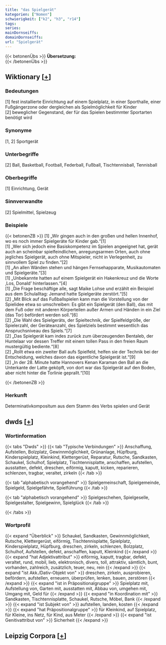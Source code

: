 ```yaml
---
title: "das Spielgerät"
kategorien: ["Nomen"]
schwierigkeit: ["k2", "h3", "r14"]
tags:
series:
mainDornseiffs:
domainDornseiffs:
url: "Spielgerät"
---
```


{{< betonenÜbs >}}
**Übersetzung:**  
{{< /betonenÜbs >}}

## Wiktionary [[+](https://de.wiktionary.org/wiki/Spielgerät)]

### Bedeutungen
[1] fest installierte Einrichtung auf einem Spielplatz, in einer Sporthalle, einer Fußgängerzone oder dergleichen als Spielmöglichkeit für Kinder  
[2] beweglicher Gegenstand, der für das Spielen bestimmter Sportarten benötigt wird  

### Synonyme
[1, 2] Sportgerät  

### Unterbegriffe
[2] Ball, Basketball, Football, Federball, Fußball, Tischtennisball, Tennisball  

### Oberbegriffe
[1] Einrichtung, Gerät  

### Sinnverwandte
[2] Spielmittel, Spielzeug  

### Beispiele
{{< betonenZB >}}
[1] „Wir gingen auch in den großen und hellen Innenhof, wo es noch immer Spielgeräte für Kinder gab.“[1]  
[1] „Wer sich jedoch eine Basiskompetenz im Spielen angeeignet hat, gerät auch an scheinbar spielfeindlichen, anregungsarmen Orten, auch ohne jegliches Spielgerät, auch ohne Mitspieler, nicht in Verlegenheit, zu sinnvollem Spiel zu finden.“[2]  
[1] „An allen Wänden stehen und hängen Fernsehapparate, Musikautomaten und Spielgeräte.“[3]  
[1] „Unbekannte hatten auf einem Spielgerät ein Hakenkreuz und die Worte ‚Los, Donald’ hinterlassen.“[4]  
[1] „Die Frage beschäftige alle, sagt Maike Lohse und erzählt ein Beispiel aus dem Schulalltag: Jemand hatte Spielgeräte zerstört.“[5]  
[2] „Mit Blick auf das Fußballspielen kann man die Vorstellung von der Spielidee etwa so umschreiben: Es gibt ein Spielgerät (den Ball), das mit dem Fuß oder mit anderen Körperteilen außer Armen und Händen in ein Ziel (das Tor) befördert werden soll.“[6]  
[2] „Die Wahl des Spielgeräts, der Spieltechnik, der Spielfeldgröße, der Spielerzahl, der Geräteanzahl, des Spielziels bestimmt wesentlich das Anspruchsniveau des Spiels.“[7]  
[2] „Das Spielgerät kam indes zurück zum überzeugenden Bentaleb, der Huntelaar vor dessen Treffer mit einem tollen Pass in den freien Raum mustergültig bediente.“[8]  
[2] „Rollt etwa ein zweiter Ball aufs Spielfeld, helfen sie der Technik bei der Entscheidung, welches davon das eigentliche Spielgerät ist.“[9]  
[2] „In der 28. Minute hatte Hannovers Kenan Karaman den Ball an die Unterkante der Latte geköpft, von dort war das Spielgerät auf den Boden, aber nicht hinter die Torlinie geprallt.“[10]  

{{< /betonenZB >}}
### Herkunft
Determinativkompositum aus dem Stamm des Verbs spielen und Gerät  



## dwds [[+](https://www.dwds.de/wb/Spielgerät)]

### Wortinformation
{{< tabs "Dwds" >}}
{{< tab "Typische Verbindungen" >}}
Anschaffung, Aufstellen, Bolzplatz, Gewinnmöglichkeit, Grünanlage, Hüpfburg, Kinderspielplatz, Kleinkind, Klettergerüst, Reparatur, Rutsche, Sandkasten, Schaukel, Schulhof, Spielplatz, Tischtennisplatte, anschaffen, aufstellen, ausstatten, defekt, dreschen, eiförmig, kaputt, kicken, reparieren, schlenzen, tragbar, veraltet, zirkeln
{{< /tab >}}

{{< tab "alphabetisch vorangehend" >}}
Spielgemeinschaft, Spielgemeinde, Spielgeld, Spielgefährte, Spielführung
{{< /tab >}}

{{< tab "alphabetisch vorangehend" >}}
Spielgeschehen, Spielgeselle, Spielgestalter, Spielgewinn, Spielglück
{{< /tab >}}

{{< /tabs >}}

### Wortprofil
{{< expand "Überblick" >}} Schaukel, Sandkasten, Gewinnmöglichkeit, Rutsche, Klettergerüst, eiförmig, Tischtennisplatte, Spielplatz, Kinderspielplatz, Hüpfburg, dreschen, zirkeln, schlenzen, Bolzplatz, Schulhof, Aufstellen, defekt, anschaffen, kaputt, Kleinkind {{< /expand >}}
{{< expand "hat Adjektivattribut" >}} eiförmig, kaputt, tragbar, defekt, veraltet, rund, mobil, lieb, elektronisch, divers, toll, attraktiv, sämtlich, bunt, vorhanden, zahlreich, zusätzlich, teuer, neu, rein {{< /expand >}}
{{< expand "ist Akk./Dativ-Objekt von" >}} dreschen, zirkeln, ausprobieren, befördern, aufstellen, erneuern, überprüfen, lenken, bauen, zerstören {{< /expand >}}
{{< expand "ist in Präpositionalgruppe" >}} Spielplatz mit, Aufstellung von, Garten mit, ausstatten mit, Abbau von, umgehen mit, Umgang mit, Geld für {{< /expand >}}
{{< expand "in Koordination mit" >}} Sandkasten, Tischtennisplatte, Schaukel, Rutsche, Möbel, Bank {{< /expand >}}
{{< expand "ist Subjekt von" >}} aufstellen, landen, kosten {{< /expand >}}
{{< expand "hat Präpositionalgruppe" >}} für Kleinkind, auf Spielplatz, für Kleine, ins Netz, für Kind, aus Meter {{< /expand >}}
{{< expand "ist Genitivattribut von" >}} Sicherheit {{< /expand >}}

## Leipzig Corpora [[+](https://corpora.uni-leipzig.de/en/res?word=Spielgerät&corpusId=deu_newscrawl-public_2018)]

